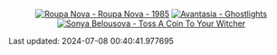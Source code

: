 <!-- lastfm -->
<p align="center"><a href="https://www.last.fm/music/Roupa+Nova/Roupa+Nova+-+1985"><img src="https://lastfm.freetls.fastly.net/i/u/64s/5251d8eb44c948ba8c6a1e98aa91cfff.jpg" title="Roupa Nova - Roupa Nova - 1985"></a> <a href="https://www.last.fm/music/Avantasia/Ghostlights"><img src="https://lastfm.freetls.fastly.net/i/u/64s/f27bbac3df62a3bcd1e7768ca8a6dcc6.png" title="Avantasia - Ghostlights"></a> <a href="https://www.last.fm/music/Sonya+Belousova/Toss+A+Coin+To+Your+Witcher"><img src="https://lastfm.freetls.fastly.net/i/u/64s/820a6fd31d749fcf68544f412e1717d5.jpg" title="Sonya Belousova - Toss A Coin To Your Witcher"></a> </p>

<!--START_SECTION:last-updated-->
Last updated: 2024-07-08 00:40:41.977695
<!--END_SECTION:last-updated-->